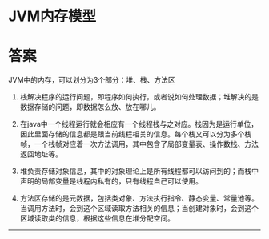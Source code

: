 # JVM内存模型

# 答案
JVM中的内存，可以划分为3个部分：堆、栈、方法区

1. 栈解决程序的运行问题，即程序如何执行，或者说如何处理数据；堆解决的是数据存储的问题，即数据怎么放、放在哪儿。

2. 在java中一个线程运行就会相应有一个线程栈与之对应。栈因为是运行单位，因此里面存储的信息都是跟当前线程相关的信息。每个栈又可以分为多个栈帧，一个栈帧对应着一次方法调用，其中包含了局部变量表、操作数栈、方法返回地址等。

3. 堆负责存储对象信息，其中的对象理论上是所有线程都可以访问到的；而栈中声明的局部变量是线程内私有的，只有线程自己可以使用。

4. 方法区存储的是元数据，包括类对象、方法执行指令、静态变量、常量池等。当调用方法时，会到这个区域读取方法相关的信息；当创建对象时，会到这个区域读取类的信息，根据这些信息在堆分配空间。

---
